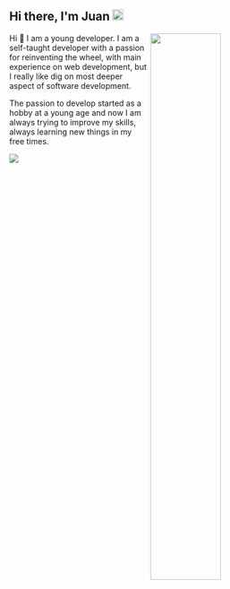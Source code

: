 <h2>Hi there, I'm Juan <img src="https://media.giphy.com/media/Q7LHmoFwVP6Yc1swZs/giphy.gif" height="20px"></h2>

<img width="50%" align="right" src="https://github-readme-stats.vercel.app/api?username=juanvillacortac&count_private=true&show_icons=true&theme=dark&hide_border=true&include_all_commits=true&disable_animations=false&hide_title=true">

Hi 👋 I am a young developer. I am a self-taught developer with a passion for reinventing the wheel, with main experience on web development, but I really like dig on most deeper aspect of software development.

The passion to develop started as a hobby at a young age and now I am always trying to improve my skills, always learning new things in my free times.

<img src="https://github-readme-stats.vercel.app/api/top-langs/?username=juanvillacortac&theme=dark&hide_border=true&layout=compact">
